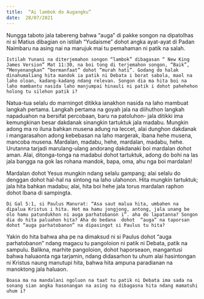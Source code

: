 ```yaml
---
title:  “Ai lambok do Augangku”
date:  28/07/2021
---
```


Nungga taboto jala tabereng bahwa “auga” di pakke songon na dipatolhas ni si Matius dibagian on istilah “Yudaisme” dohot angka ayat-ayat di Padan Naimbaru na asing nai na marujuk mai tu pemahaman ni patik na salah.

`Istilah Yunani na diterjemahon songon “lambok” dibagasan “ New King James Version” Mat 11:30, na boi tong di terjemahon songon, “Baik”, “Menyenangkan” “bermanfaat” dohot “murah hati”. Godang do halak dinahumaliang hita mandok ia patik ni Debata i borat sabola, maol na laho oloan, kadang-kadang ndang relevan. Songon dia ma hita boi na laho mambantu nasida laho manjumpai hinauli ni patik i dohot pahehehon holong tu silehon patik i?`

Natua-tua selalu do marningot ditikka ianakhon nasida na laho mambuat langkah pertama. Langkah pertama na goyah jala na diihuthon langkah napaduahon na bersifat percobaan, baru na patoluhon- jala ditikki ima kemungkinan besar dakdanak sinangkin tartuktuk jala madabu. Mungkin adong ma ro iluna bahkan musena adung na leccet, alai dunghon dakdanak i mangarasahon adong kebebasan na laho margerak, ibana hehe musena, mancoba musena. Mardalan, madabu, hehe, mardalan, madabu, hehe. Urutanna tarjadi marulang-ulang andorang dakdanaki boi mardalan dohot aman. Alai, ditonga-tonga na madabui dohot tartuktuk, adong do bohi na las jala bangga na gok las rohana mandok, bapa, oma, ahu nga boi mardalan!

Mardalan dohot Yesus mungkin ndang selalu gampang; alai selalu do denggan dohot hal-hal na sintong na laho ulahonon. Hita mungkin tartuktuk; jala hita bahkan madabu; alai, hita boi hehe jala torus mardalan raphon dohot Ibana di sampingta.

`Di Gal 5:1, si Paulus Manurat: “Asa saut malua hita, umbahen na dipalua Kristus i hita. Hot ma hamu jongjong, antong, jala unang be olo hamu patundukhon ni auga parhatobanon i”. aha do lapatanna? Songon dia do hita paluahon hita? Aha do bedana  dohot  “auga” na taporsan dohot “auga parhatobanon” na dipasingot si Paulus tu hita?`

Yakin do hita bahwa aha pe na dimaksud ni si Paulus dohot “auga parhatobanon” ndang magacu tu pangoloion ni patik ni Debata, patik na sampulu. Balikna, marhite pangoloion, dohot haporseaon, mangantusi bahwa haluaonta nga tarjamin, ndang didasarhon tu uhum alai hasintongan ni Kristus naung manutupi hita, bahwa hita ampuna paradianan na manoktong jala haluaon.

`Boasa ma na mandalani ngoluon na taat tu patik ni Debata ima sada na sonang sian angka hasonangan na asing na dibagasna hita ndang mamatuhi uhum i?`